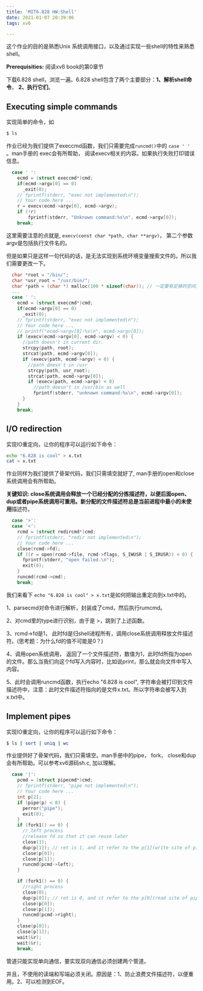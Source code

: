 ```yaml
---
title: 'MIT6.828 HW:Shell'
date: 2021-01-07 20:39:06
tags: xv6

---
```


这个作业的目的是熟悉Unix 系统调用接口，以及通过实现一些shell的特性来熟悉shell。

<!--more-->

**Prerequisities:** 阅读xv6 book的第0章节  

下载6.828 shell，浏览一遍。6.828 shell包含了两个主要部分：**1、解析shell命令**， **2、执行它们**。

## Executing simple commands

实现简单的命令，如

```bash
$ ls
```

作业已经为我们提供了execcmd函数，我们只需要完成`runcmd()`中的 `case ' ' `。man手册的 exec会有所帮助， 阅读execv相关的内容。如果执行失败打印错误信息。

```c
  case ' ':
    ecmd = (struct execcmd*)cmd;
    if(ecmd->argv[0] == 0)
      _exit(0);
    // fprintf(stderr, "exec not implemented\n");
    // Your code here ...
    r = execv(ecmd->argv[0], ecmd->argv);
    if (!r)
        fprintf(stderr, "Unknown command:%s\n", ecmd->argv[0]);
    break;
```

这里需要注意的点就是, `execv(const char *path, char **argv)`， 第二个参数argv是包括执行文件名的。  

但是如果只是这样一句代码的话，是无法实现到系统环境变量搜索文件的。所以我们需要更改一下。

```c
  char *root = "/bin/";
  char *usr_root = "/usr/bin/";
  char *path = (char *) malloc(100 * sizeof(char)); // 一定要有足够的空间。
  ...
  case ' ':
    ecmd = (struct execcmd*)cmd;
    if(ecmd->argv[0] == 0)
      _exit(0);
    // fprintf(stderr, "exec not implemented\n");
    // Your code here ...
    // printf("ecmd->argv[0]:%s\n", ecmd->argv[0]);
    if (execv(ecmd->argv[0], ecmd->argv) < 0) {
      //path doesn't in current dir.
      strcpy(path, root);
      strcat(path, ecmd->argv[0]);
      if (execv(path, ecmd->argv) < 0) {
        //path doesn't in /usr
        strcpy(path, usr_root);
        strcat(path, ecmd->argv[0]);
        if (execv(path, ecmd->argv) < 0)
          //path doesn't in /usr/bin as well
          fprintf(stderr, "unknown command:%s\n", ecmd->argv[0]);
      }
    }
    break;
```

## I/O redirection

实现IO重定向，让你的程序可以运行如下命令：

```bash
echo "6.828 is cool" > x.txt
cat < x.txt
```

作业同样为我们提供了骨架代码，我们只需填空就好了, man手册的open和close系统调用会有所帮助。  

**关键知识: **close系统调用会释放一个已经分配的分拣描述符，以便后面open、dup或者pipe系统调用可重用。新分配的文件描述符总是当前进程中**最小的未使用**描述符。

```c
  case '>':
  case '<':
    rcmd = (struct redircmd*)cmd;
    // fprintf(stderr, "redir not implemented\n");
    // Your code here ...
    close(rcmd->fd);
    if ((r = open(rcmd->file, rcmd->flags, S_IWUSR | S_IRUSR)) < 0) {
      fprintf(stderr, "open failed.\n");
      exit(0);
    }
    runcmd(rcmd->cmd);
    break;
```

我们来看下 `echo "6.828 is cool" > x.txt`是如何把输出重定向到x.txt中的。  

1、parsecmd对命令进行解析，封装成了cmd，然后执行rumcmd。  

2、对cmd里的type进行识别，由于是 >，跳到了上述函数。  

3、rcmd->fd是1， 此时fd是归shell进程所有，调用close系统调用释放文件描述符。(思考题：为什么fd的值不可能是0？)  

4、调用open系统调用， 返回了一个文件描述符，数值为1，此时fd所指为open的文件。那么当我们向这个fd写入内容时，比如说print，那么就会向文件中写入内容。  

5、此时会调用runcmd函数，执行echo "6.828 is cool", 字符串会被打印到文件描述符中，注意：此时文件描述符指向的是文件x.txt。所以字符串会被写入到x.txt中。  

## Implement pipes

实现IO重定向，让你的程序可以运行如下命令：

```bash
$ ls | sort | uniq | wc
```

作业提供好了骨架代码，我们只需填空。man手册中的pipe， fork， close和dup会有所帮助。可以参考xv6源码sh.c, 加以理解。

```c
  case '|':
    pcmd = (struct pipecmd*)cmd;
    // fprintf(stderr, "pipe not implemented\n");
    // Your code here ...
    int p[2];
    if (pipe(p) < 0) {
      perror("pipe");
      exit(0);
    }
    if (fork1() == 0) {
      // left process
      //release fd so that it can reuse later
      close(1);
      dup(p[1]); // ret is 1, and it refer to the p[1](write site of pipe)
      close(p[0]);
      close(p[1]);
      runcmd(pcmd->left);
    }

    if (fork1() == 0) {
      //right process
      close(0);
      dup(p[0]); // ret is 0, and it refer to the p[0](read site of pipe)
      close(p[0]);
      close(p[1]);
      runcmd(pcmd->right);
    }
    close(p[0]);
    close(p[1]);
    wait(&r);
    wait(&r);
    break;
```

管道只能实现单向通信，要实现双向通信必须创建两个管道。  

并且，不使用的读端和写端必须关闭。原因是：1、防止浪费文件描述符，以便重用。2、可以检测到EOF。





